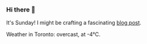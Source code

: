 ### Hi there :wave:

It's Sunday! I might be crafting a fascinating [blog post](https://benjaminwuethrich.dev).

Weather in Toronto: overcast, at -4°C.
